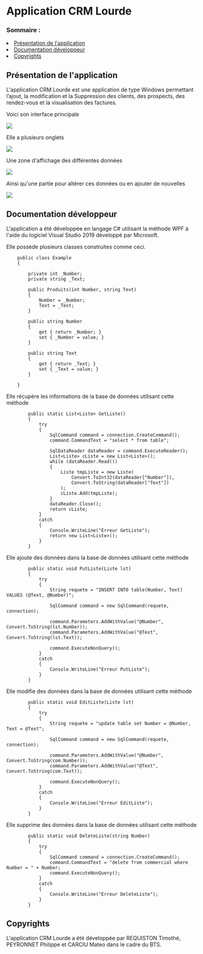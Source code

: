# Application CRM Lourde

<h3>Sommaire :</h3>
<li><a href="#presentation">Présentation de l'application</a></li>
<li><a href="#docs">Documentation développeur</a></li>
<li><a href="#copirights">Copyrights</a></li>

<h2 id="presentation">Présentation de l'application</h2>

<p>L'application CRM Lourde est une application de type Windows permettant l’ajout, la modification et la
Suppression des clients, des prospects, des rendez-vous et la visualisation des factures.</p>

<p>Voici son interface principale</p>

<img src="img\Interface.png"/>

<p>Elle a plusieurs onglets</p>

<img src="img\Tabs.png"/>

<p>Une zone d'affichage des différentes données</p>

<img src="img\Datagrid.png"/>

<p>Ainsi qu'une partie pour altérer ces données ou en ajouter de nouvelles</p>

<img src="img\Form.png"/>

<h2 id="docs">Documentation développeur</h2>

<p>L'application a été développée en langage C# utilisant la méthode WPF à l'aide du logiciel Visual Studio 2019 développé par Microsoft.</p>
<p>Elle possède plusieurs classes construites comme ceci.</p>

```
    public class Example
    {

        private int _Number;
        private string _Text;

        public Produits(int Number, string Text)
        {
            Number = _Number;
            Text = _Text;
        }

        public string Number
        {
            get { return _Number; }
            set { _Number = value; }
        }

        public string Text
        {
            get { return _Text; }
            set { _Text = value; }
        }

    }
```

<p>Elle récupère les informations de la base de données utilisant cette méthode</p>

```
        public static List<Liste> GetListe()
        {
            try
            {
                SqlCommand command = connection.CreateCommand();
                command.CommandText = "select * from table";

                SqlDataReader dataReader = command.ExecuteReader();
                List<Liste> cListe = new List<Liste>();
                while (dataReader.Read())
                {
                    Liste tmpListe = new Liste(
                        Convert.ToInt32(dataReader["Number"]),
                        Convert.ToString(dataReader["Text"])
                    );
                    cListe.Add(tmpListe);
                }
                dataReader.Close();
                return cListe;
            }
            catch
            {
                Console.WriteLine("Erreur GetListe");
                return new List<Liste>();
            }
        }
```

<p>Elle ajoute des données dans la base de données utilisant cette méthode</p>

```
        public static void PutListe(Liste lst)
        {
            try
            {
                String requete = "INSERT INTO table(Number, Text) VALUES (@Text, @Number)";

                SqlCommand command = new SqlCommand(requete, connection);

                command.Parameters.AddWithValue("@Number", Convert.ToString(lst.Number));
                command.Parameters.AddWithValue("@Text", Convert.ToString(lst.Text));

                command.ExecuteNonQuery();
            }
            catch
            {
                Console.WriteLine("Erreur PutListe");
            }
        }
```

<p>Elle modifie des données dans la base de données utilisant cette méthode</p>

```
        public static void EditListe(Liste lst)
        {
            try
            {
                String requete = "update table set Number = @Number, Text = @Text";

                SqlCommand command = new SqlCommand(requete, connection);

                command.Parameters.AddWithValue("@Number", Convert.ToString(com.Number));
                command.Parameters.AddWithValue("@Text", Convert.ToString(com.Text));

                command.ExecuteNonQuery();
            }
            catch
            {
                Console.WriteLine("Erreur EditListe");
            }
        }
```

<p>Elle supprime des données dans la base de données utilisant cette méthode</p>

```
        public static void DeleteListe(string Number)
        {
            try
            {
                SqlCommand command = connection.CreateCommand();
                command.CommandText = "delete from commercial where Number = " + Number;
                command.ExecuteNonQuery();
            }
            catch
            {
                Console.WriteLine("Erreur DeleteListe");
            }
        }
```

<h2 id="copirights">Copyrights</h2>

<p>L'application CRM Lourde a été développée par REQUISTON Timothé, PEYRONNET Philippe et CARCIU Mateo dans le cadre du BTS.</p>
